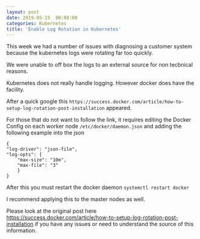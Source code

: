 ```yaml
---
layout: post
date: 2019-05-15  00:00:00
categories: Kubernetes
title: 'Enable Log Rotation in Kubernetes'
---
```


This week we had a number of issues with diagnosing a customer system because the kubernetes logs were rotating far too quickly.

We were unable to off box the logs to an external source for non tecbnical reasons.
<!--more-->
Kubernetes does not really handle logging. However docker does have the facility.


After a quick google this `https://success.docker.com/article/how-to-setup-log-rotation-post-installation` appeared.

For those that do not want to follow the link, it requires editing the Docker Config on each worker node `/etc/docker/daemon.json` and adding the following example into the json

```
{
"log-driver": "json-file",
"log-opts": {
    "max-size": "10m",
    "max-file": "3"
    }
}
```

After this you must restart the docker daemon
`systemctl restart docker`


I recommend applying this to the master nodes as well.

Please look at the original post here https://success.docker.com/article/how-to-setup-log-rotation-post-installation if you have any issues or need to understand the source of this information.
